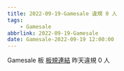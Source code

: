 ```yaml
---
title: 2022-09-19-Gamesale 違規 0 人
tags:
    - Gamesale
abbrlink: 2022-09-19-Gamesale
date: Gamesale-2022-09-19 12:00:00
---
```

Gamesale 板 [板規連結](https://www.ptt.cc/bbs/Gossiping/M.1637425085.A.07D.html)
昨天違規 0 人
